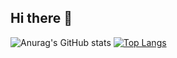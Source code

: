 ## Hi there 👋
![Anurag's GitHub stats](https://github-readme-stats.vercel.app/api?username=christopherjulien&show_icons=true&rank_icon=github,&hide_rank=true&line_height=28)
[![Top Langs](https://github-readme-stats.vercel.app/api/top-langs/?username=christopherjulien&hide=makefile,cmake&layout=donut)](https://github.com/christopherjulien/github-readme-stats)









